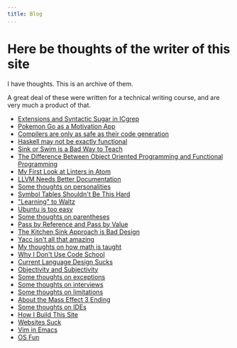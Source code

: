 ```yaml
---
title: Blog
...
```


Here be thoughts of the writer of this site
===========================================

I have thoughts.
This is an archive of them.

A great deal of these were written for a technical writing course, and are very much a product of that.

- [Extensions and Syntactic Sugar in ICgrep](extensions-and-sugar.html)
- [Pokemon Go as a Motivation App](pokemon-go-outside.html)
- [Compilers are only as safe as their code generation](compiler-safety.html)
- [Haskell may not be exactly functional](haskell.html)
- [Sink or Swim is a Bad Way to Teach](sink-or-swim.html)
- [The Difference Between Object Oriented Programming and Functional Programming](global-mutable-state.html)
- [My First Look at Linters in Atom](linters.html)
- [LLVM Needs Better Documentation](llvm.html)
- [Some thoughts on personalities](personality.html)
- [Symbol Tables Shouldn't Be This Hard](symbol-table.html)
- ["Learning" to Waltz](last-waltz.html)
- [Ubuntu is too easy](system.html)
- [Some thoughts on parentheses](parens.html)
- [Pass by Reference and Pass by Value](pass.html)
- [The Kitchen Sink Approach is Bad Design](kitchen-sink.html)
- [Yacc isn't all that amazing](useless.html)
- [My thoughts on how math is taught](teaching-math.html)
- [Why I Don't Use Code School](learning.html)
- [Current Language Design Sucks](language-design.html)
- [Objectivity and Subjectivity](subjectivity.html)
- [Some thoughts on exceptions](exceptions.html)
- [Some thoughts on interviews](interviews.html)
- [Some thoughts on limitations](limitations.html)
- [About the Mass Effect 3 Ending](me3-ending.html)
- [Some thoughts on IDEs](ide-thoughts.html)
- [How I Build This Site](site-build.html)
- [Websites Suck](web-rant.html)
- [Vim in Emacs](vim-in-emacs.html)
- [OS Fun](os-fun.html)
